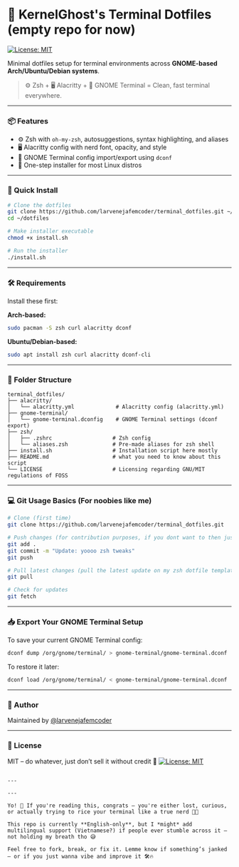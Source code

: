 # 🧠 KernelGhost's Terminal Dotfiles (empty repo for now)
[![License: MIT](https://img.shields.io/badge/License-MIT-yellow.svg)](LICENSE)

Minimal dotfiles setup for terminal environments across **GNOME-based Arch/Ubuntu/Debian systems**.

> ⚙️ Zsh + 🖥 Alacritty + 🧪 GNOME Terminal = Clean, fast terminal everywhere.

---

### 📦 Features

- ⚙️ Zsh with `oh-my-zsh`, autosuggestions, syntax highlighting, and aliases
- 🖥 Alacritty config with nerd font, opacity, and style
- 🧪 GNOME Terminal config import/export using `dconf`
- 🧾 One-step installer for most Linux distros

---

### 🚀 Quick Install

```bash
# Clone the dotfiles
git clone https://github.com/larvenejafemcoder/terminal_dotfiles.git ~/dotfiles
cd ~/dotfiles

# Make installer executable
chmod +x install.sh

# Run the installer
./install.sh
````

---

### 🛠 Requirements

Install these first:

**Arch-based:**

```bash
sudo pacman -S zsh curl alacritty dconf
```

**Ubuntu/Debian-based:**

```bash
sudo apt install zsh curl alacritty dconf-cli
```

---

### 📂 Folder Structure

```
terminal_dotfiles/
├── alacritty/
│   └── alacritty.yml             # Alacritty config (alacritty.yml)
├── gnome-terminal/
│   └── gnome-terminal.dconfig    # GNOME Terminal settings (dconf export)
├── zsh/
│   ├── .zshrc                   # Zsh config
│   └── aliases.zsh              # Pre-made aliases for zsh shell
├── install.sh                   # Installation script here mostly
├── README.md                    # what you need to know about this script
└── LICENSE                      # Licensing regarding GNU/MIT regulations of FOSS
```

---

### 💻 Git Usage Basics (For noobies like me)

```bash
# Clone (first time)
git clone https://github.com/larvenejafemcoder/terminal_dotfiles.git

# Push changes (for contribution purposes, if you dont want to then just dont do this)
git add .
git commit -m "Update: yoooo zsh tweaks"
git push

# Pull latest changes (pull the latest update on my zsh dotfile templates)
git pull

# Check for updates
git fetch
```

---

### 📥 Export Your GNOME Terminal Setup

To save your current GNOME Terminal config:

```bash
dconf dump /org/gnome/terminal/ > gnome-terminal/gnome-terminal.dconf
```

To restore it later:

```bash
dconf load /org/gnome/terminal/ < gnome-terminal/gnome-terminal.dconf
```

---

### 🙌 Author

Maintained by [@larvenejafemcoder](https://github.com/larvenejafemcoder)

---

### 📜 License

MIT – do whatever, just don’t sell it without credit 😤
[![License: MIT](https://img.shields.io/badge/License-MIT-yellow.svg)](LICENSE)

```

---

---

Yo! 👋 If you're reading this, congrats — you're either lost, curious, or actually trying to rice your terminal like a true nerd 🧠✨

This repo is currently **English-only**, but I *might* add multilingual support (Vietnamese?) if people ever stumble across it — not holding my breath tho 😅

Feel free to fork, break, or fix it. Lemme know if something’s janked — or if you just wanna vibe and improve it 🛠️🔥

